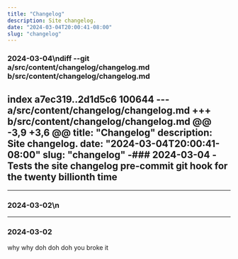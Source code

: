 ```yaml
---
title: "Changelog"
description: Site changelog.
date: "2024-03-04T20:00:41-08:00"
slug: "changelog"
---
```

### 2024-03-04\ndiff --git a/src/content/changelog/changelog.md b/src/content/changelog/changelog.md
index a7ec319..2d1d5c6 100644
--- a/src/content/changelog/changelog.md
+++ b/src/content/changelog/changelog.md
@@ -3,9 +3,6 @@ title: "Changelog"
 description: Site changelog.
 date: "2024-03-04T20:00:41-08:00"
 slug: "changelog"
-### 2024-03-04
-Tests the site changelog pre-commit git hook for the twenty billionth time
-
 ---
 
 ### 2024-03-02\n
---

### 2024-03-02

why why
doh doh doh
you broke it